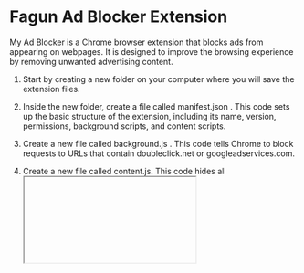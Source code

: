 # Fagun Ad Blocker Extension
My Ad Blocker is a Chrome browser extension that blocks ads from appearing on webpages. It is designed to improve the browsing experience by removing unwanted advertising content.

1. Start by creating a new folder on your computer where you will save the extension files.

2. Inside the new folder, create a file called manifest.json . This code sets up the basic structure of the extension, including its name, version, permissions, background scripts, and content scripts.
3. Create a new file called background.js . This code tells Chrome to block requests to URLs that contain doubleclick.net or googleadservices.com.
4. Create a new file called content.js. This code hides all <iframe> and <img> elements on the page.
5. Save all the files and open Chrome.

6. Click the three-dot menu icon in the top-right corner of the browser window, then select "More tools" and "Extensions".

7. Enable "Developer mode" in the top-right corner of the window.

8. Click "Load unpacked" and select the folder where you saved the extension files.

9. The ad blocker extension should now be loaded and active in Chrome.

Note: This is just a basic example of how to create an ad blocker extension. To make a more effective and comprehensive ad blocker, you may need to add more rules to the background.js file and modify the content.js file to target specific ad elements on webpages.





Installation
To install the extension, follow these steps:

Download or clone the repository to your computer.
Open Chrome and navigate to the "Extensions" page (chrome://extensions/).
Enable "Developer mode" in the top-right corner of the window.
Click "Load unpacked" and select the folder where you saved the extension files.
The ad blocker extension should now be loaded and active in Chrome.
Usage
Once the extension is installed and enabled, it will automatically block ads from appearing on webpages. The extension will hide all <iframe> and <img> elements on the page by default.

To customize the ad blocking rules, you can modify the background.js file in the extension folder. This file contains the rules that determine which URLs to block.

Contributing
If you would like to contribute to the development of the ad blocker extension, you can fork the repository and submit a pull request. All contributions are welcome and greatly appreciated.

License
This project is licensed under the MIT License - see the [LICENSE](MIT License

Copyright (c) 2023 Mejbaur Bahar Fagun

Permission is hereby granted, free of charge, to any person obtaining a copy
of this software and associated documentation files (the "Software"), to deal
in the Software without restriction, including without limitation the rights
to use, copy, modify, merge, publish, distribute, sublicense, and/or sell
copies of the Software, and to permit persons to whom the Software is
furnished to do so, subject to the following conditions:

The above copyright notice and this permission notice shall be included in all
copies or substantial portions of the Software.

THE SOFTWARE IS PROVIDED "AS IS", WITHOUT WARRANTY OF ANY KIND, EXPRESS OR
IMPLIED, INCLUDING BUT NOT LIMITED TO THE WARRANTIES OF MERCHANTABILITY,
FITNESS FOR A PARTICULAR PURPOSE AND NONINFRINGEMENT. IN NO EVENT SHALL THE
AUTHORS OR COPYRIGHT HOLDERS BE LIABLE FOR ANY CLAIM, DAMAGES OR OTHER
LIABILITY, WHETHER IN AN ACTION OF CONTRACT, TORT OR OTHERWISE, ARISING FROM,
OUT OF OR IN CONNECTION WITH THE SOFTWARE OR THE USE OR OTHER DEALINGS IN THE
SOFTWARE.) file for details.

Contact
If you have any questions or comments about the ad blocker extension, please feel free to contact us at


[Facebook Profile: Mejbaur Bahar Fagun](https://www.facebook.com/mbfagun)

[Facebook Page: Mejbaur Bahar ](https://www.facebook.com/mbf018)

[Twitter: Mejbaur Bahar Fagun (@fagun018) ](https://twitter.com/fagun018)

[Instagram: Mejbaur Bahar Fagun (@fagun018)](https://www.instagram.com/fagun018/)

[LinkedIn: Mejbaur Bahar Fagun | LinkedIn](https://www.linkedin.com/in/mejbaur/)

[Github: fagunti (Mejbaur Bahar Fagun)](https://github.com/fagunti)

[Medium: Mejbaur Bahar Fagun — Medium](https://fagun18.medium.com/)

[Hashnode: Mejbaur Bahar Fagun](https://fagun.hashnode.dev/)

[Youtube: Mejbaur Bahar Fagun ](https://www.youtube.com/channel/UC4Pgj5J2ZUxAVH9iAPfqL5g)


